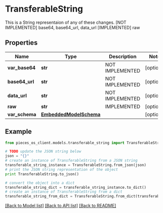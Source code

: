 # TransferableString

This is a String representaion of any of these changes.  [NOT IMPLEMENTED] base64, base64_url, data_url [IMPLEMENTED] raw

## Properties
Name | Type | Description | Notes
------------ | ------------- | ------------- | -------------
**var_base64** | **str** | NOT IMPLEMENTED | [optional] 
**base64_url** | **str** | NOT IMPLEMENTED | [optional] 
**data_url** | **str** | NOT IMPLEMENTED | [optional] 
**raw** | **str** | IMPLEMENTED | [optional] 
**var_schema** | [**EmbeddedModelSchema**](EmbeddedModelSchema.md) |  | [optional] 

## Example

```python
from pieces_os_client.models.transferable_string import TransferableString

# TODO update the JSON string below
json = "{}"
# create an instance of TransferableString from a JSON string
transferable_string_instance = TransferableString.from_json(json)
# print the JSON string representation of the object
print TransferableString.to_json()

# convert the object into a dict
transferable_string_dict = transferable_string_instance.to_dict()
# create an instance of TransferableString from a dict
transferable_string_from_dict = TransferableString.from_dict(transferable_string_dict)
```
[[Back to Model list]](../README.md#documentation-for-models) [[Back to API list]](../README.md#documentation-for-api-endpoints) [[Back to README]](../README.md)


